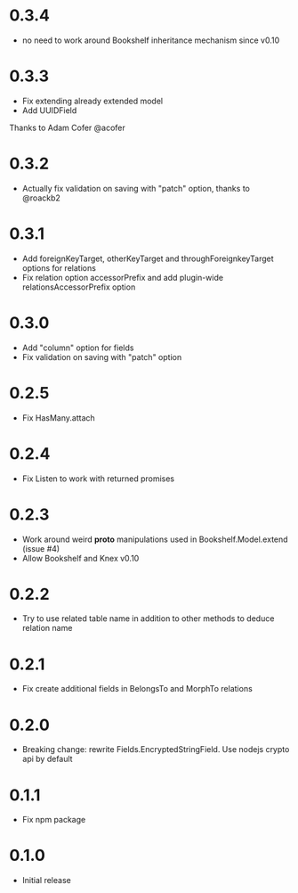 0.3.4
=====

* no need to work around Bookshelf inheritance mechanism since v0.10

0.3.3
=====

* Fix extending already extended model
* Add UUIDField

Thanks to Adam Cofer @acofer

0.3.2
=====

* Actually fix validation on saving with "patch" option, thanks to @roackb2

0.3.1
=====

* Add foreignKeyTarget, otherKeyTarget and throughForeignkeyTarget options for relations
* Fix relation option accessorPrefix and add plugin-wide relationsAccessorPrefix option

0.3.0
=====

* Add "column" option for fields
* Fix validation on saving with "patch" option

0.2.5
=====

* Fix HasMany.attach

0.2.4
=====

* Fix Listen to work with returned promises

0.2.3
=====

* Work around weird __proto__ manipulations used in Bookshelf.Model.extend (issue #4)
* Allow Bookshelf and Knex v0.10

0.2.2
=====

* Try to use related table name in addition to other methods to deduce relation name

0.2.1
=====

* Fix create additional fields in BelongsTo and MorphTo relations

0.2.0
=====

* Breaking change: rewrite Fields.EncryptedStringField. Use nodejs crypto api by default

0.1.1
=====

* Fix npm package

0.1.0
=====

* Initial release
